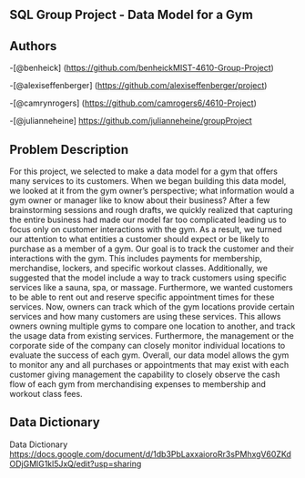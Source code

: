 
## SQL Group Project - Data Model for a Gym
## Authors

-[@benheick] (https://github.com/benheickMIST-4610-Group-Project)

-[@alexiseffenberger] (https://github.com/alexiseffenberger/project)

-[@camrynrogers] (https://github.com/camrogers6/4610-Project)

-[@julianneheine] https://github.com/julianneheine/groupProject


## Problem Description

For this project, we selected to make a data model for a gym that offers many services to its customers. When we began building this data model, we looked at it from the gym owner’s perspective; what information would a gym owner or manager like to know about their business? After a few brainstorming sessions and rough drafts, we quickly realized that capturing the entire business had made our model far too complicated leading us to focus only on customer interactions with the gym. As a result, we turned our attention to what entities a customer should expect or be likely to purchase as a member of a gym. Our goal is to track the customer and their interactions with the gym. This includes payments for membership, merchandise, lockers, and specific workout classes. Additionally, we suggested that the model include a way to track customers using specific services like a sauna, spa, or massage. Furthermore, we wanted customers to be able to rent out and reserve specific appointment times for these services. Now, owners can track which of the gym locations provide certain services and how many customers are using these services. This allows owners owning multiple gyms to compare one location to another, and track the usage data from existing services. Furthermore, the management or the corporate side of the company can closely monitor individual locations to evaluate the success of each gym. Overall, our data model allows the gym to monitor any and all purchases or appointments that may exist with each customer giving management the capability to closely observe the cash flow of each gym from merchandising expenses to membership and workout class fees.
## Data Dictionary 

Data Dictionary https://docs.google.com/document/d/1db3PbLaxxaioroRr3sPMhxgV60ZKdODjGMlG1kl5JxQ/edit?usp=sharing

